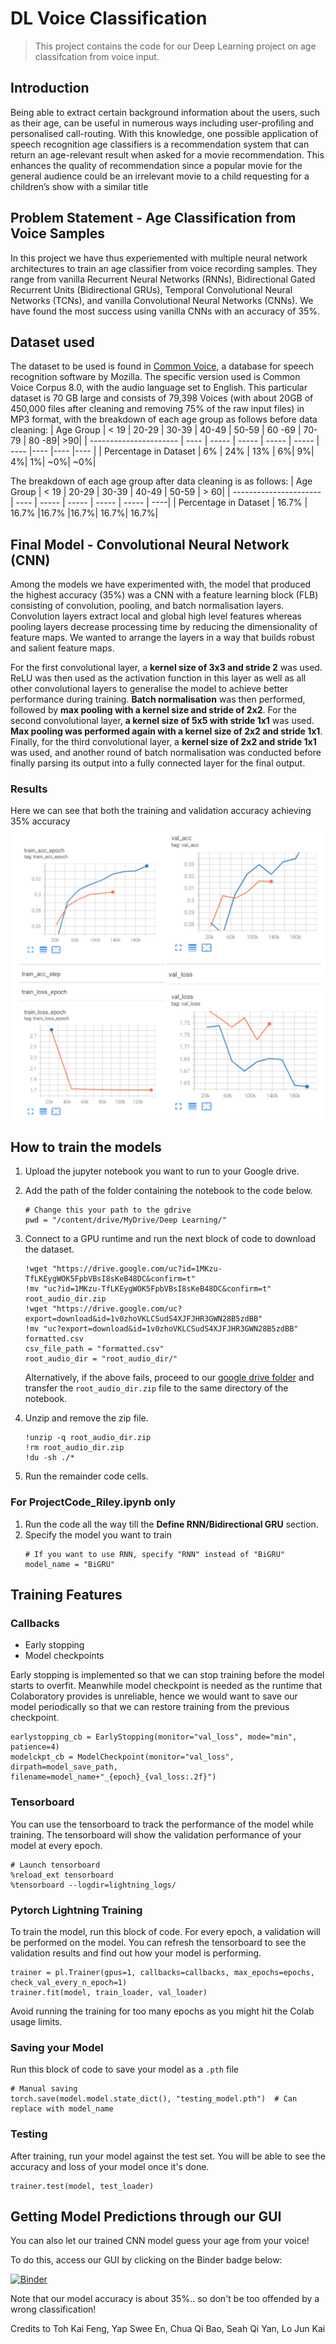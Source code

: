 # DL Voice Classification
> This project contains the code for our Deep Learning project on age classifcation from voice input.

## Introduction

Being able to extract certain background information about the users, such as their age, can be useful in numerous ways including user-profiling and personalised call-routing. With this knowledge, one possible application of speech recognition age classifiers is a recommendation system that can return an age-relevant result when asked for a movie recommendation. This enhances the quality of recommendation since a popular movie for the general audience could be an irrelevant movie to a child requesting for a children’s show with a similar title

## Problem Statement - Age Classification from Voice Samples

In this project we have thus experiemented with multiple neural network architectures to train an age classifier from voice recording samples. They range from vanilla Recurrent Neural Networks (RNNs), Bidirectional Gated Recurrent Units (Bidirectional GRUs), Temporal Convolutional Neural Networks (TCNs), and vanilla Convolutional Neural Networks (CNNs). We have found the most success using vanilla CNNs with an accuracy of 35%.

## Dataset used

The dataset to be used is found in [Common Voice](https://commonvoice.mozilla.org/en/datasets), a database for speech recognition software by Mozilla. The specific version used is Common Voice Corpus 8.0, with the audio language set to English. This particular dataset is 70 GB large and consists of 79,398 Voices (with about 20GB of 450,000 files after cleaning and removing 75% of the raw input files) in MP3 format, with the breakdown of each age group as follows before data cleaning:
| Age Group | < 19 | 20-29 | 30-39 | 40-49 | 50-59 | 60 -69 | 70-79 | 80 -89| >90|
| ---------------------- | ---- | ----- | ----- | ----- | ----- | ---- |---- |---- |---- |
| Percentage in Dataset | 6% | 24% | 13% | 6%| 9%| 4%| 1%| ~0%| ~0%|

The breakdown of each age group after data cleaning is as follows:
| Age Group | < 19 | 20-29 | 30-39 | 40-49 | 50-59 | > 60|
| ---------------------- | ---- | ----- | ----- | ----- | ----- | ----|
| Percentage in Dataset | 16.7% | 16.7% |16.7% |16.7%| 16.7%| 16.7%|

## Final Model - Convolutional Neural Network (CNN)

Among the models we have experimented with, the model that produced the highest accuracy (35%) was a CNN with a feature learning block (FLB) consisting of convolution, pooling, and batch normalisation layers. Convolution layers extract local and global high level features whereas pooling layers decrease processing time by reducing the dimensionality of feature maps. We wanted to arrange the layers in a way that builds robust and salient feature maps.

For the first convolutional layer, a **kernel size of 3x3 and stride 2** was used. ReLU was then used as the activation function in this layer as well as all other convolutional layers to generalise the model to achieve better performance during training. **Batch normalisation** was then performed, followed by **max pooling with a kernel size and stride of 2x2**. For the second convolutional layer, **a kernel size of 5x5 with stride 1x1** was used. **Max pooling was performed again with a kernel size of 2x2 and stride 1x1**. Finally, for the third convolutional layer, a **kernel size of 2x2 and stride 1x1** was used, and another round of batch normalisation was conducted before finally parsing its output into a fully connected layer for the final output.

### Results

Here we can see that both the training and validation accuracy achieving 35% accuracy
![CNN Results ](images/CNN_Results.png)

## How to train the models

1. Upload the jupyter notebook you want to run to your Google drive.

2. Add the path of the folder containing the notebook to the code below.
    ```
    # Change this your path to the gdrive
    pwd = "/content/drive/MyDrive/Deep Learning/"
    ```
3. Connect to a GPU runtime and run the next block of code to download the dataset.
    ```
    !wget "https://drive.google.com/uc?id=1MKzu-TfLKEygWOK5FpbVBsI8sKeB48DC&confirm=t"
    !mv "uc?id=1MKzu-TfLKEygWOK5FpbVBsI8sKeB48DC&confirm=t" root_audio_dir.zip
    !wget "https://drive.google.com/uc?export=download&id=1v0zhoVKLCSudS4XJFJHR3GWN28B5zdBB"
    !mv "uc?export=download&id=1v0zhoVKLCSudS4XJFJHR3GWN28B5zdBB" formatted.csv
    csv_file_path = "formatted.csv"
    root_audio_dir = "root_audio_dir/"
    ```
    Alternatively, if the above fails, proceed to our [google drive folder](https://drive.google.com/drive/folders/196KRvyUlmY05-hxnRYhLqB8B34eCLUel?usp=sharing) and transfer the `root_audio_dir.zip` file to the same directory of the notebook.
    
4. Unzip and remove the zip file.
    ```
    !unzip -q root_audio_dir.zip
    !rm root_audio_dir.zip
    !du -sh ./*
    ```
    
5. Run the remainder code cells.

### For ProjectCode_Riley.ipynb only

1. Run the code all the way till the **Define RNN/Bidirectional GRU** section. 
2. Specify the model you want to train 
    ```
    # If you want to use RNN, specify "RNN" instead of "BiGRU"
    model_name = "BiGRU"
    ```

## Training Features

### Callbacks

- Early stopping
- Model checkpoints

Early stopping is implemented so that we can stop training before the model starts to overfit. Meanwhile model checkpoint is needed as the runtime that Colaboratory provides is unreliable, hence we would want to save our model periodically so that we can restore training from the previous checkpoint.

```
earlystopping_cb = EarlyStopping(monitor="val_loss", mode="min", patience=4)
modelckpt_cb = ModelCheckpoint(monitor="val_loss", dirpath=model_save_path, filename=model_name+"_{epoch}_{val_loss:.2f}")
```

### Tensorboard

You can use the tensorboard to track the performance of the model while training. The tensorboard will show the validation performance of your model at every epoch.
```
# Launch tensorboard
%reload_ext tensorboard
%tensorboard --logdir=lightning_logs/
```

### Pytorch Lightning Training 

To train the model, run this block of code. For every epoch, a validation will be performed on the model. You can refresh the tensorboard to see the validation results and find out how your model is performing. 
```
trainer = pl.Trainer(gpus=1, callbacks=callbacks, max_epochs=epochs, check_val_every_n_epoch=1)
trainer.fit(model, train_loader, val_loader)
```
Avoid running the training for too many epochs as you might hit the Colab usage limits.

### Saving your Model

Run this block of code to save your model as a `.pth` file
```
# Manual saving
torch.save(model.model.state_dict(), "testing_model.pth")  # Can replace with model_name
```

### Testing 

After training, run your model against the test set. You will be able to see the accuracy and loss of your model once it's done.
```
trainer.test(model, test_loader)
```

## Getting Model Predictions through our GUI

You can also let our trained CNN model guess your age from your voice! 

To do this, access our GUI by clicking on the Binder badge below:

[![Binder](https://mybinder.org/badge_logo.svg)](https://mybinder.org/v2/gh/sqiyan/DLvoiceclassification/HEAD?filepath=Project_Code_for_GUI.ipynb)

Note that our model accuracy is about 35%.. so don't be too offended by a wrong classification!


Credits to Toh Kai Feng, Yap Swee En, Chua Qi Bao, Seah Qi Yan, Lo Jun Kai
